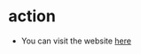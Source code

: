 # action
- You can visit the website  [here](https://codesandbox.io/p/sandbox/dz-lesson8-gvx89c?file=%2Fsrc%2FApp.tsx)
